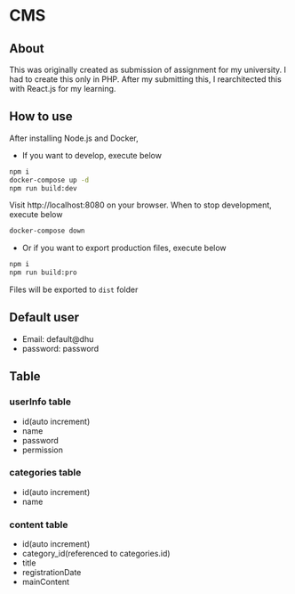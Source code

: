 # CMS

## About

This was originally created as submission of assignment for my university. I had to create this only in PHP. After my submitting this, I rearchitected this with React.js for my learning.

## How to use

After installing Node.js and Docker,

- If you want to develop, execute below

```sh
npm i
docker-compose up -d
npm run build:dev
```

Visit http://localhost:8080 on your browser.
When to stop development, execute below

```sh
docker-compose down
```

- Or if you want to export production files, execute below

```sh
npm i
npm run build:pro
```

Files will be exported to `dist` folder

## Default user

- Email: default@dhu
- password: password

## Table

### userInfo table

- id(auto increment)
- name
- password
- permission

### categories table

- id(auto increment)
- name

### content table

- id(auto increment)
- category_id(referenced to categories.id)
- title
- registrationDate
- mainContent
